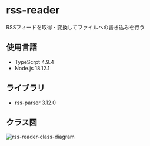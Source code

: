 # rss-reader
RSSフィードを取得・変換してファイルへの書き込みを行う

## 使用言語
- TypeScrpt 4.9.4
- Node.js 18.12.1

## ライブラリ
- rss-parser 3.12.0

## クラス図
![rss-reader-class-diagram](https://user-images.githubusercontent.com/62419040/209472153-3d100cd5-032f-4371-bfcd-777b086acd5c.png)
